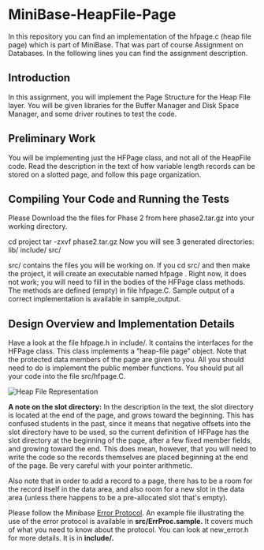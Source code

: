 # MiniBase-HeapFile-Page
In this repository you can find an implementation of the hfpage.c (heap file page) which is part of MiniBase. That was part of course Assignment on Databases. In the following lines you can find the assignment description.

## Introduction

In this assignment, you will implement the Page Structure for the Heap File layer. You will be given libraries for the Buffer Manager and Disk Space Manager, and some driver routines to test the code.

## Preliminary Work

You will be implementing just the HFPage class, and not all of the HeapFile code. Read the description in the text of how variable length records can be stored on a slotted page, and follow this page organization.

## Compiling Your Code and Running the Tests

Please Download the the files for Phase 2 from here phase2.tar.gz into your working directory.

cd project
tar -zxvf phase2.tar.gz
Now you will see 3 generated directories:
lib/
include/
src/

src/ contains the files you will be working on. If you cd src/ and then make the project, it will create an executable named hfpage . Right now, it does not work; you will need to fill in the bodies of the HFPage class methods. The methods are defined (empty) in file hfpage.C.
Sample output of a correct implementation is available in sample_output.

## Design Overview and Implementation Details

Have a look at the file hfpage.h in include/. It contains the interfaces for the HFPage class. This class implements a "heap-file page" object. Note that the protected data members of the page are given to you. All you should need to do is implement the public member functions. You should put all your code into the file src/hfpage.C.

![Heap File Representation](https://i.ibb.co/YyNFx7c/dire.gif)

**A note on the slot directory:** In the description in the text, the slot directory is located at the end of the page, and grows toward the beginning. This has confused students in the past, since it means that negative offsets into the slot directory have to be used, so the current definition of HFPage has the slot directory at the beginning of the page, after a few fixed member fields, and growing toward the end. This does mean, however, that you will need to write the code so the records themselves are placed beginning at the end of the page. Be very careful with your pointer arithmetic.

Also note that in order to add a record to a page, there has to be a room for the record itself in the data area, and also room for a new slot in the data area (unless there happens to be a pre-allocated slot that's empty).

Please follow the Minibase [Error Protocol](https://research.cs.wisc.edu/coral/minibase/system/error.html). An example file illustrating the use of the error protocol is available in **src/ErrProc.sample.** It covers much of what you need to know about the protocol. You can look at new_error.h for more details. It is in **include/.**


